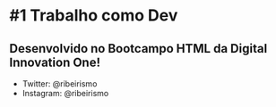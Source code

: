 # #1 Trabalho como Dev

## Desenvolvido no Bootcampo HTML da Digital Innovation One!





-  Twitter: @ribeirismo
- Instagram: @ribeirismo

